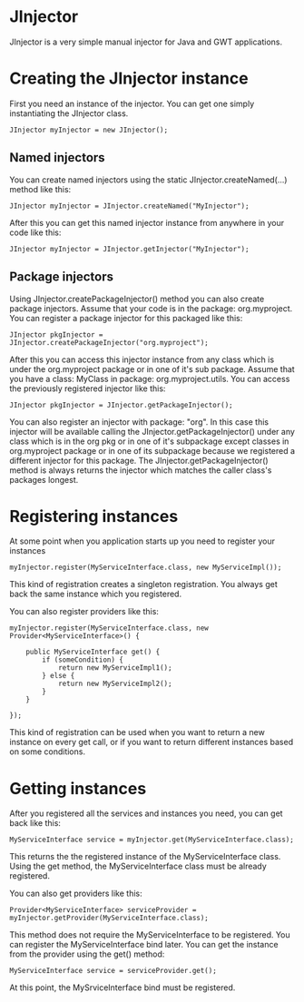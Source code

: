 JInjector
=========

JInjector is a very simple manual injector for Java and GWT applications.

# Creating the JInjector instance

First you need an instance of the injector. You can get one simply instantiating the JInjector class.

    JInjector myInjector = new JInjector();
    
## Named injectors
You can create named injectors using the static JInjector.createNamed(...) method like this:

    JInjector myInjector = JInjector.createNamed("MyInjector");
    
After this you can get this named injector instance from anywhere in your code like this:

    JInjector myInjector = JInjector.getInjector("MyInjector");
    
## Package injectors
Using JInjector.createPackageInjector() method you can also create package injectors. Assume that your code is in the package: org.myproject. You can register a package injector for this packaged like this:

    JInjector pkgInjector = JInjector.createPackageInjector("org.myproject");
    
After this you can access this injector instance from any class which is under the org.myproject package or in one of it's sub package. Assume that you have a class: MyClass in package: org.myproject.utils. You can access the previously registered injector like this:

    JInjector pkgInjector = JInjector.getPackageInjector();
    
You can also register an injector with package: "org". In this case this injector will be available calling the JInjector.getPackageInjector() under any class which is in the org pkg or in one of it's subpackage except classes in org.myproject package or in one of its subpackage because we registered a different injector for this package. The JInjector.getPackageInjector() method is always returns the injector which matches the caller class's packages longest. 
    
# Registering instances
    
At some point when you application starts up you need to register your instances

    myInjector.register(MyServiceInterface.class, new MyServiceImpl());
    
This kind of registration creates a singleton registration. You always get back the same instance which you registered.

You can also register providers like this:

    myInjector.register(MyServiceInterface.class, new Provider<MyServiceInterface>() {
    
        public MyServiceInterface get() {
            if (someCondition) {
                return new MyServiceImpl1();
            } else {
                return new MyServiceImpl2();
            }
        }
    
    });
    
This kind of registration can be used when you want to return a new instance on every get call, or if you want to return different instances based on some conditions.

# Getting instances

After you registered all the services and instances you need, you can get back like this:

    MyServiceInterface service = myInjector.get(MyServiceInterface.class);
    
This returns the the registered instance of the MyServiceInterface class. Using the get method, the MyServiceInterface class must be already registered.

You can also get providers like this:

    Provider<MyServiceInterface> serviceProvider = myInjector.getProvider(MyServiceInterface.class);
    
This method does not require the MyServiceInterface to be registered. You can register the MyServiceInterface bind later. You can get the instance from the provider using the get() method:

    MyServiceInterface service = serviceProvider.get();
    
At this point, the MySrviceInterface bind must be registered.
